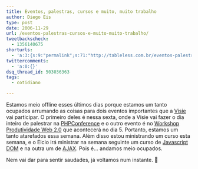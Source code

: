 ```yaml
---
title: Eventos, palestras, cursos e muito, muito trabalho
author: Diego Eis
type: post
date: 2006-11-29
url: /eventos-palestras-cursos-e-muito-muito-trabalho/
tweetbackscheck:
  - 1356140675
shorturls:
  - 'a:3:{s:9:"permalink";s:71:"http://tableless.com.br/eventos-palestras-cursos-e-muito-muito-trabalho";s:7:"tinyurl";s:26:"http://tinyurl.com/3hr6a3b";s:4:"isgd";s:19:"http://is.gd/eRSmHo";}'
twittercomments:
  - 'a:0:{}'
dsq_thread_id: 503036363
tags:
  - cotidiano

---
```

Estamos meio offline esses últimos dias porque estamos um tanto ocupados arrumando as coisas para dois eventos importantes que a [Visie][1] vai participar. O primeiro deles é nessa sexta, onde a Visie vai fazer o dia inteiro de palestrar na [PHPConference][2] e o outro evento é no [Workshop Produtividade Web 2.0][3] que acontecerá no dia 5. Portanto, estamos um tanto atarefados essa semana. Além disso estou ministrando um curso esta semana, e o Elcio irá ministrar na semana seguinte um curso de [Javascript DOM][4] e na outra um de [AJAX][5]. Pois é&#8230; andamos meio ocupados.

Nem vai dar para sentir saudades, já voltamos num instante. 🙂

 [1]: http://visie.com.br/
 [2]: http://www.temporealeventos.com.br/?area=13&tipo=1&id=1366
 [3]: http://visie.com.br/workshop/
 [4]: http://visie.com.br/cursos/intermediarios/javascript.php
 [5]: http://visie.com.br/cursos/ajax1.php